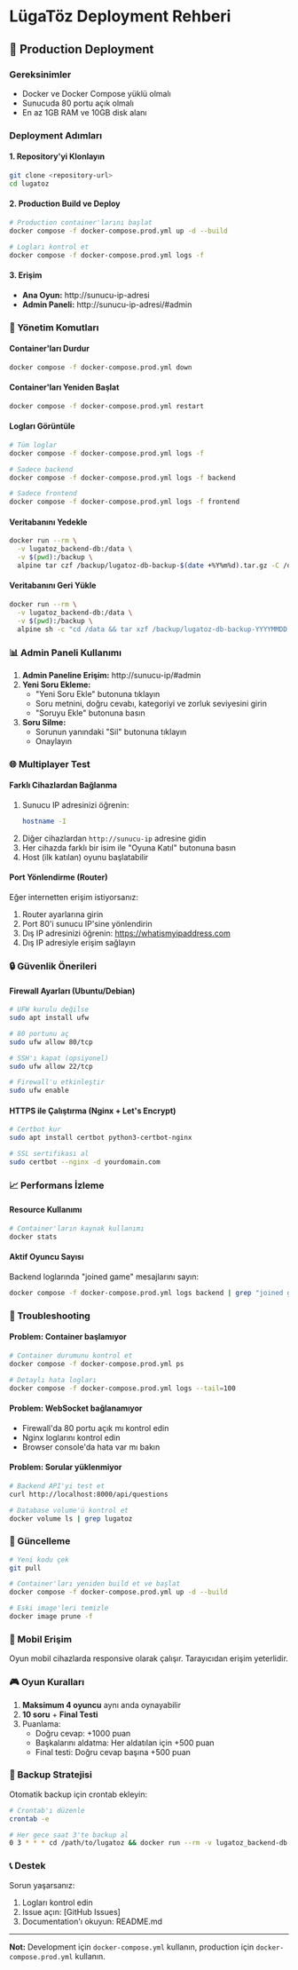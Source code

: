 # LügaTöz Deployment Rehberi

## 🚀 Production Deployment

### Gereksinimler
- Docker ve Docker Compose yüklü olmalı
- Sunucuda 80 portu açık olmalı
- En az 1GB RAM ve 10GB disk alanı

### Deployment Adımları

#### 1. Repository'yi Klonlayın
```bash
git clone <repository-url>
cd lugatoz
```

#### 2. Production Build ve Deploy
```bash
# Production container'larını başlat
docker compose -f docker-compose.prod.yml up -d --build

# Logları kontrol et
docker compose -f docker-compose.prod.yml logs -f
```

#### 3. Erişim
- **Ana Oyun:** http://sunucu-ip-adresi
- **Admin Paneli:** http://sunucu-ip-adresi/#admin

### 🔧 Yönetim Komutları

#### Container'ları Durdur
```bash
docker compose -f docker-compose.prod.yml down
```

#### Container'ları Yeniden Başlat
```bash
docker compose -f docker-compose.prod.yml restart
```

#### Logları Görüntüle
```bash
# Tüm loglar
docker compose -f docker-compose.prod.yml logs -f

# Sadece backend
docker compose -f docker-compose.prod.yml logs -f backend

# Sadece frontend
docker compose -f docker-compose.prod.yml logs -f frontend
```

#### Veritabanını Yedekle
```bash
docker run --rm \
  -v lugatoz_backend-db:/data \
  -v $(pwd):/backup \
  alpine tar czf /backup/lugatoz-db-backup-$(date +%Y%m%d).tar.gz -C /data .
```

#### Veritabanını Geri Yükle
```bash
docker run --rm \
  -v lugatoz_backend-db:/data \
  -v $(pwd):/backup \
  alpine sh -c "cd /data && tar xzf /backup/lugatoz-db-backup-YYYYMMDD.tar.gz"
```

### 📊 Admin Paneli Kullanımı

1. **Admin Paneline Erişim:** http://sunucu-ip/#admin
2. **Yeni Soru Ekleme:**
   - "Yeni Soru Ekle" butonuna tıklayın
   - Soru metnini, doğru cevabı, kategoriyi ve zorluk seviyesini girin
   - "Soruyu Ekle" butonuna basın
3. **Soru Silme:**
   - Sorunun yanındaki "Sil" butonuna tıklayın
   - Onaylayın

### 🌐 Multiplayer Test

#### Farklı Cihazlardan Bağlanma
1. Sunucu IP adresinizi öğrenin:
   ```bash
   hostname -I
   ```
2. Diğer cihazlardan `http://sunucu-ip` adresine gidin
3. Her cihazda farklı bir isim ile "Oyuna Katıl" butonuna basın
4. Host (ilk katılan) oyunu başlatabilir

#### Port Yönlendirme (Router)
Eğer internetten erişim istiyorsanız:
1. Router ayarlarına girin
2. Port 80'i sunucu IP'sine yönlendirin
3. Dış IP adresinizi öğrenin: https://whatismyipaddress.com
4. Dış IP adresiyle erişim sağlayın

### 🔒 Güvenlik Önerileri

#### Firewall Ayarları (Ubuntu/Debian)
```bash
# UFW kurulu değilse
sudo apt install ufw

# 80 portunu aç
sudo ufw allow 80/tcp

# SSH'ı kapat (opsiyonel)
sudo ufw allow 22/tcp

# Firewall'u etkinleştir
sudo ufw enable
```

#### HTTPS ile Çalıştırma (Nginx + Let's Encrypt)
```bash
# Certbot kur
sudo apt install certbot python3-certbot-nginx

# SSL sertifikası al
sudo certbot --nginx -d yourdomain.com
```

### 📈 Performans İzleme

#### Resource Kullanımı
```bash
# Container'ların kaynak kullanımı
docker stats
```

#### Aktif Oyuncu Sayısı
Backend loglarında "joined game" mesajlarını sayın:
```bash
docker compose -f docker-compose.prod.yml logs backend | grep "joined game" | wc -l
```

### 🐛 Troubleshooting

#### Problem: Container başlamıyor
```bash
# Container durumunu kontrol et
docker compose -f docker-compose.prod.yml ps

# Detaylı hata logları
docker compose -f docker-compose.prod.yml logs --tail=100
```

#### Problem: WebSocket bağlanamıyor
- Firewall'da 80 portu açık mı kontrol edin
- Nginx loglarını kontrol edin
- Browser console'da hata var mı bakın

#### Problem: Sorular yüklenmiyor
```bash
# Backend API'yi test et
curl http://localhost:8000/api/questions

# Database volume'ü kontrol et
docker volume ls | grep lugatoz
```

### 🔄 Güncelleme

```bash
# Yeni kodu çek
git pull

# Container'ları yeniden build et ve başlat
docker compose -f docker-compose.prod.yml up -d --build

# Eski image'leri temizle
docker image prune -f
```

### 📱 Mobil Erişim

Oyun mobil cihazlarda responsive olarak çalışır. Tarayıcıdan erişim yeterlidir.

### 🎮 Oyun Kuralları

1. **Maksimum 4 oyuncu** aynı anda oynayabilir
2. **10 soru** + **Final Testi**
3. Puanlama:
   - Doğru cevap: +1000 puan
   - Başkalarını aldatma: Her aldatılan için +500 puan
   - Final testi: Doğru cevap başına +500 puan

### 💾 Backup Stratejisi

Otomatik backup için crontab ekleyin:
```bash
# Crontab'ı düzenle
crontab -e

# Her gece saat 3'te backup al
0 3 * * * cd /path/to/lugatoz && docker run --rm -v lugatoz_backend-db:/data -v $(pwd):/backup alpine tar czf /backup/lugatoz-db-backup-$(date +\%Y\%m\%d).tar.gz -C /data .
```

### 📞 Destek

Sorun yaşarsanız:
1. Logları kontrol edin
2. Issue açın: [GitHub Issues]
3. Documentation'ı okuyun: README.md

---

**Not:** Development için `docker-compose.yml` kullanın, production için `docker-compose.prod.yml` kullanın.
